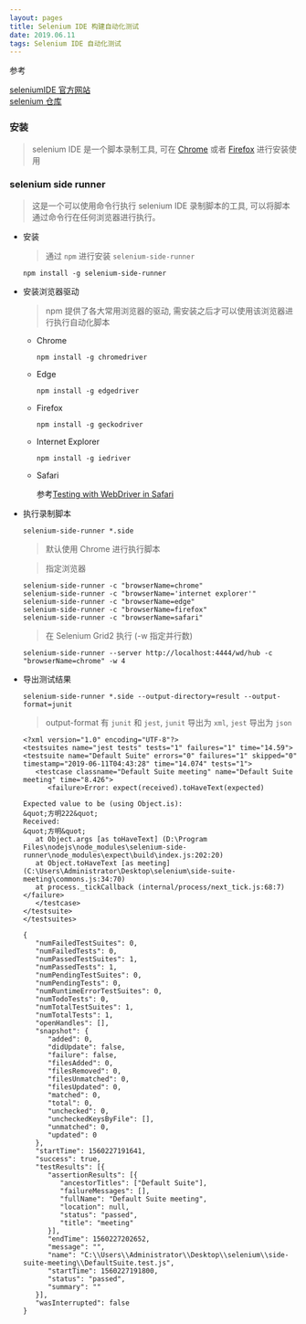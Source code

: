 ```yaml
---
layout: pages
title: Selenium IDE 构建自动化测试
date: 2019.06.11
tags: Selenium IDE 自动化测试
---
```


参考 

[seleniumIDE 官方网站](https://www.seleniumhq.org/selenium-ide/)  
[selenium 仓库](https://github.com/SeleniumHQ/selenium)

### 安装

> selenium IDE 是一个脚本录制工具, 可在 [Chrome](https://chrome.google.com/webstore/detail/selenium-ide/mooikfkahbdckldjjndioackbalphokd) 或者 [Firefox](https://addons.mozilla.org/en-US/firefox/addon/selenium-ide/) 进行安装使用

### selenium side runner

> 这是一个可以使用命令行执行 selenium IDE 录制脚本的工具, 可以将脚本通过命令行在任何浏览器进行执行。

* 安装

   > 通过 `npm` 进行安装 `selenium-side-runner`
   ```
   npm install -g selenium-side-runner
   ```

* 安装浏览器驱动

   > npm 提供了各大常用浏览器的驱动, 需安装之后才可以使用该浏览器进行执行自动化脚本
    * Chrome
      ```
      npm install -g chromedriver
      ```
    * Edge
      ```
      npm install -g edgedriver
      ```
    * Firefox
      ```
      npm install -g geckodriver
      ```
    * Internet Explorer
      ```
      npm install -g iedriver
      ```
    * Safari

      参考[Testing with WebDriver in Safari](https://developer.apple.com/documentation/webkit/testing_with_webdriver_in_safari#2957277)

* 执行录制脚本

   ```
   selenium-side-runner *.side
   ```
   > 默认使用 Chrome 进行执行脚本

   > 指定浏览器
   ```
   selenium-side-runner -c "browserName=chrome"
   selenium-side-runner -c "browserName='internet explorer'"
   selenium-side-runner -c "browserName=edge"
   selenium-side-runner -c "browserName=firefox"
   selenium-side-runner -c "browserName=safari"
   ```
   > 在 Selenium Grid2 执行 (-w 指定并行数)
   ```
   selenium-side-runner --server http://localhost:4444/wd/hub -c "browserName=chrome" -w 4
   ```

* 导出测试结果

   ```
   selenium-side-runner *.side --output-directory=result --output-format=junit
   ```
   > output-format 有 `junit` 和 `jest`, `junit` 导出为 `xml`, `jest` 导出为 `json`

   ```
   <?xml version="1.0" encoding="UTF-8"?>
   <testsuites name="jest tests" tests="1" failures="1" time="14.59">
   <testsuite name="Default Suite" errors="0" failures="1" skipped="0" timestamp="2019-06-11T04:43:28" time="14.074" tests="1">
      <testcase classname="Default Suite meeting" name="Default Suite meeting" time="8.426">
         <failure>Error: expect(received).toHaveText(expected)

   Expected value to be (using Object.is):
   &quot;方明222&quot;
   Received:
   &quot;方明&quot;
      at Object.args [as toHaveText] (D:\Program Files\nodejs\node_modules\selenium-side-runner\node_modules\expect\build\index.js:202:20)
      at Object.toHaveText [as meeting] (C:\Users\Administrator\Desktop\selenium\side-suite-meeting\commons.js:34:70)
      at process._tickCallback (internal/process/next_tick.js:68:7)</failure>
      </testcase>
   </testsuite>
   </testsuites>
   ```
   ```
   {
      "numFailedTestSuites": 0,
      "numFailedTests": 0,
      "numPassedTestSuites": 1,
      "numPassedTests": 1,
      "numPendingTestSuites": 0,
      "numPendingTests": 0,
      "numRuntimeErrorTestSuites": 0,
      "numTodoTests": 0,
      "numTotalTestSuites": 1,
      "numTotalTests": 1,
      "openHandles": [],
      "snapshot": {
         "added": 0,
         "didUpdate": false,
         "failure": false,
         "filesAdded": 0,
         "filesRemoved": 0,
         "filesUnmatched": 0,
         "filesUpdated": 0,
         "matched": 0,
         "total": 0,
         "unchecked": 0,
         "uncheckedKeysByFile": [],
         "unmatched": 0,
         "updated": 0
      },
      "startTime": 1560227191641,
      "success": true,
      "testResults": [{
         "assertionResults": [{
            "ancestorTitles": ["Default Suite"],
            "failureMessages": [],
            "fullName": "Default Suite meeting",
            "location": null,
            "status": "passed",
            "title": "meeting"
         }],
         "endTime": 1560227202652,
         "message": "",
         "name": "C:\\Users\\Administrator\\Desktop\\selenium\\side-suite-meeting\\DefaultSuite.test.js",
         "startTime": 1560227191800,
         "status": "passed",
         "summary": ""
      }],
      "wasInterrupted": false
   }
   ```


